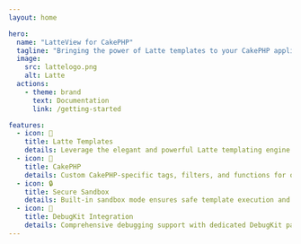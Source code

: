 ```yaml
---
layout: home

hero:
  name: "LatteView for CakePHP"
  tagline: "Bringing the power of Latte templates to your CakePHP application"
  image:
    src: lattelogo.png
    alt: Latte
  actions:
    - theme: brand
      text: Documentation
      link: /getting-started

features:
  - icon: 🎨 
    title: Latte Templates
    details: Leverage the elegant and powerful Latte templating engine with .latte files in your CakePHP applications
  - icon: 🍰
    title: CakePHP
    details: Custom CakePHP-specific tags, filters, and functions for optimal framework compatibility and developer experience    
  - icon: 🔒
    title: Secure Sandbox
    details: Built-in sandbox mode ensures safe template execution and prevents unauthorized code execution
  - icon: 🐛
    title: DebugKit Integration
    details: Comprehensive debugging support with dedicated DebugKit panel for template inspection and performance monitoring
---
```


